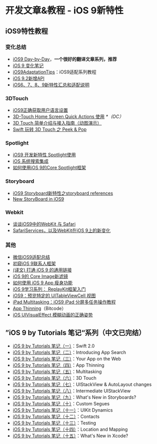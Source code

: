 # 开发文章&教程 - iOS 9新特性
## iOS9特性教程
### 变化总结
- [iOS9 Day-by-Day][1]，**一个很好的翻译文章系列，推荐**
- [iOS 9 变化笔记][2]
- [iOS9AdaptationTips][3]：iOS9适配系列教程
- [iOS 9.2新增API][4]
- [iOS6、7、8、9新特性汇总和适配说明][5]

### 3DTouch
- [iOS9正确获取用户语言设置][6]
- [3D-Touch Home Screen Quick Actions 使用][7] _\*（OC）_
- [3D Touch 简单介绍与接入指南（动图演示）][8]
- [Swift 玩转 3D Touch 之 Peek & Pop][9]

### Spotlight
- [iOS9 开发新特性 Spotlight使用][10]
- [iOS 系统搜索集成][11]
- [如何使用iOS 9的Core Spotlight框架][12]

### Storyboard
- [iOS9 Storyboard新特性之storyboard references][13]
- [New StoryBoard in iOS9][14]

### Webkit
- [谈谈iOS9中的WebKit 与 Safari][15]
- [SafariServices，以及WebKit在iOS 9上的新变化][16]

### 其他
- [微信iOS9适配总结][17]
- [初窥iOS 9联系人框架][18]
- [(译文) 打通 iOS 9 的通用链接][19]
- [iOS 9的 Core Image新滤镜][20]
- [如何使用 iOS 9 App 瘦身功能][21]
- [iOS 9学习系列： ReplayKit框架入门][22]
- [iOS9：预览特定的 UITableViewCell 视图][23]
- [iPad Multitasking：iOS9 iPad 分屏多任务操作教程][24]
- [App Thinning][25]（Bitcode）
- [iOS UIVisualEffect 模糊动画的正确姿势][26]

## ”iOS 9 by Tutorials 笔记“系列（中文已完结）
- [iOS 9 by Tutorials 笔记（一）][27]：Swift 2.0
- [iOS 9 by Tutorials 笔记（二）][28]：Introducing App Search
- [iOS 9 by Tutorials 笔记（三）][29]：Your App on the Web
- [iOS 9 by Tutorials 笔记（四）][30]：App Thinning
- [iOS 9 by Tutorials 笔记（五）][31]：Multitasking
- [iOS 9 by Tutorials 笔记（六）][32]：3D Touch
- [iOS 9 by Tutorials 笔记（七）][33]：UIStackView & AutoLayout changes 
- [iOS 9 by Tutorials 笔记（八）][34]：Intermediate UIStackView
- [iOS 9 by Tutorials 笔记（九）][35]：What's New in Storyboards?
- [iOS 9 by Tutorials 笔记（十）][36]：Custom Segues
- [iOS 9 by Tutorials 笔记（十一）][37]：UIKit Dynamics
- [iOS 9 by Tutorials 笔记（十二）][38]：Contacts
- [iOS 9 by Tutorials 笔记（十三）][39]：Testing
- [iOS 9 by Tutorials 笔记（十四）][40]：Location and Mapping
- [iOS 9 by Tutorials 笔记（十五）][41]：What's New in Xcode?

[1]:	http://www.jianshu.com/p/3768b9c65974
[2]:	http://segmentfault.com/a/1190000003794595
[3]:	https://github.com/ChenYilong/iOS9AdaptationTips "iOS9AdaptationTips"
[4]:	http://www.cnblogs.com/salam/p/5146942.html "iOS 9.2新增API"
[5]:	http://www.jianshu.com/p/fe9b542392e4 "iOS6、7、8、9新特性汇总和适配说明"
[6]:	http://blog.yourtion.com/get-current-language-on-ios9.html
[7]:	http://www.cnblogs.com/wb145230/p/4936596.html "3D-Touch Home Screen Quick Actions 使用"
[8]:	http://www.jianshu.com/p/dd86f7ca3b8a "3D Touch 简单介绍与接入指南（动图演示）"
[9]:	http://www.cnblogs.com/Ray-liang/p/4983592.html "Swift 玩转 3D Touch 之 Peek & Pop"
[10]:	http://www.cnblogs.com/jgCho/p/4961435.html "iOS9 开发新特性 Spotlight使用"
[11]:	https://realm.io/cn/news/jack-nutting-search-api-ios/ "iOS 系统搜索集成"
[12]:	http://www.cocoachina.com/ios/20160128/15163.html
[13]:	http://www.lvesli.com/?p=356 "iOS9 Storyboard新特性之storyboard references"
[14]:	http://segmentfault.com/a/1190000003957293 "New StoryBoard in iOS9"
[15]:	http://www.cnblogs.com/Ray-liang/p/4961702.html "谈谈iOS9中的WebKit 与 Safari"
[16]:	http://www.hotobear.com/?p=1031 "SafariServices，以及WebKit在iOS 9上的新变化"
[17]:	http://mp.weixin.qq.com/s?__biz=MzAwNDY1ODY2OQ==&mid=400069917&idx=1&sn=ac651a2ba788980fb6730dc0c322293c&scene=0#rd
[18]:	http://www.cocoachina.com/ios/20151111/14077.html
[19]:	http://amonxu.com/2015/08/18/2015-08-18-Breaking-down-iOS9-Universal-Links/ "(译文) 打通 iOS 9 的通用链接"
[20]:	http://www.cocoachina.com/ios/20151118/14253.html
[21]:	http://swift.gg/2016/01/07/app-thinning-appcoda/ "如何使用 iOS 9 App 瘦身功能"
[22]:	http://www.cocoachina.com/ios/20160318/15716.html
[23]:	http://swift.gg/2016/04/12/peek-pop-view-inside-tableviewcell/ "iOS9：预览特定的 UITableViewCell 视图"
[24]:	http://segmentfault.com/a/1190000003794618 "iPad Multitasking：iOS9 iPad 分屏多任务操作教程"
[25]:	http://www.cnblogs.com/jvan/p/5473312.html "App Thinning"
[26]:	http://www.jianshu.com/p/97597719f0fa "iOS UIVisualEffect 模糊动画的正确姿势"
[27]:	http://chengway.in/ios-9-by-tutorials-bi-ji/ "iOS 9 by Tutorials 笔记（一）"
[28]:	http://chengway.in/ios-9-by-tutorials-bi-ji-er/ "iOS 9 by Tutorials 笔记（二）"
[29]:	http://chengway.in/ios-9-by-tutorials-bi-ji-san/ "iOS 9 by Tutorials 笔记（三）"
[30]:	http://chengway.in/ios-9-by-tutorials-bi-ji-si/ "iOS 9 by Tutorials 笔记（四）"
[31]:	http://chengway.in/ios-9-by-tutorials-bi-ji-wu/ "iOS 9 by Tutorials 笔记（五）"
[32]:	http://chengway.in/ios-9-by-tutorials-bi-ji-liu/ "iOS 9 by Tutorials 笔记（六）"
[33]:	http://chengway.in/ios-9-by-tutorials-bi-ji-qi/ "iOS 9 by Tutorials 笔记（七）"
[34]:	http://chengway.in/ios-9-by-tutorials-bi-ji-ba/ "iOS 9 by Tutorials 笔记（八）"
[35]:	http://chengway.in/ios-9-by-tutorials-bi-ji-jiu/ "iOS 9 by Tutorials 笔记（九）"
[36]:	http://chengway.in/ios-9-by-tutorials-bi-ji-shi/ "iOS 9 by Tutorials 笔记（十）"
[37]:	http://chengway.in/ios-9-by-tutorials-bi-ji-shi-yi/ "iOS 9 by Tutorials 笔记（十一）"
[38]:	http://chengway.in/ios-9-by-tutorials-bi-ji-shi-er/ "iOS 9 by Tutorials 笔记（十二）"
[39]:	http://chengway.in/ios-9-by-tutorials-bi-ji-shi-san/ "iOS 9 by Tutorials 笔记（十三）"
[40]:	http://chengway.in/ios-9-by-tutorials-bi-ji-shi-si/ "iOS 9 by Tutorials 笔记（十四）"
[41]:	http://chengway.in/ios-9-by-tutorials-bi-ji-shi-wu/ "iOS 9 by Tutorials 笔记（十五）"
